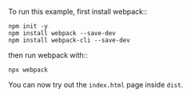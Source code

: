 To run this example, first install webpack::

    npm init -y
    npm install webpack --save-dev
    npm install webpack-cli --save-dev

then run webpack with::

    npx webpack

You can now try out the ``index.html`` page inside ``dist``.
